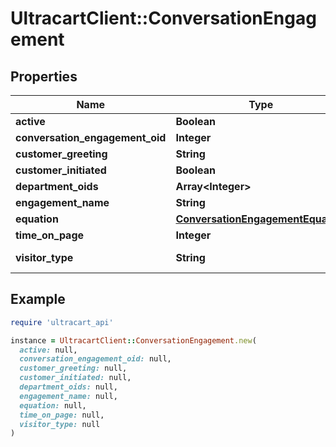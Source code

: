 # UltracartClient::ConversationEngagement

## Properties

| Name | Type | Description | Notes |
| ---- | ---- | ----------- | ----- |
| **active** | **Boolean** |  | [optional] |
| **conversation_engagement_oid** | **Integer** |  | [optional] |
| **customer_greeting** | **String** |  | [optional] |
| **customer_initiated** | **Boolean** |  | [optional] |
| **department_oids** | **Array&lt;Integer&gt;** |  | [optional] |
| **engagement_name** | **String** |  | [optional] |
| **equation** | [**ConversationEngagementEquation**](ConversationEngagementEquation.md) |  | [optional] |
| **time_on_page** | **Integer** |  | [optional] |
| **visitor_type** | **String** | The type of visitor | [optional] |

## Example

```ruby
require 'ultracart_api'

instance = UltracartClient::ConversationEngagement.new(
  active: null,
  conversation_engagement_oid: null,
  customer_greeting: null,
  customer_initiated: null,
  department_oids: null,
  engagement_name: null,
  equation: null,
  time_on_page: null,
  visitor_type: null
)
```

